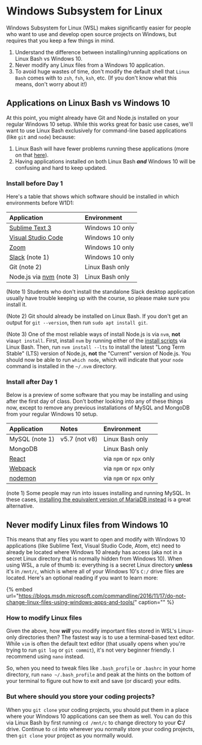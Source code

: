 # Windows Subsystem for Linux

Windows Subsystem for Linux \(WSL\) makes significantly easier for people who want to use and develop open source projects on Windows, but requires that you keep a few things in mind.

1. Understand the difference between installing/running applications on Linux Bash vs Windows 10.
2. Never modify any Linux files from a Windows 10 application.
3. To avoid huge wastes of time, don't modify the default shell that `Linux Bash` comes with to `zsh`, `fsh`, `ksh`, etc. \(If you don't know what this means, don't worry about it!\)

## Applications on Linux Bash vs Windows 10

At this point, you might already have Git and Node.js installed on your regular Windows 10 setup. While this works great for basic use cases, we'll want to use Linux Bash exclusively for command-line based applications \(like `git` and `node`\) because:

1. Linux Bash will have fewer problems running these applications \(more on that [here](https://docs.microsoft.com/en-us/windows/wsl/faq#why-would-i-use-for-example-ruby-on-linux-instead-of-on-windows)\).
2. Having applications installed on both Linux Bash _**and**_ Windows 10 will be confusing and hard to keep updated.

### Install before Day 1

Here's a table that shows which software should be installed in which environments before W1D1:

| Application | Environment |
| :--- | :--- |
| [Sublime Text 3](https://www.sublimetext.com/3) | Windows 10 only |
| [Visual Studio Code](https://code.visualstudio.com/Download) | Windows 10 only |
| [Zoom](https://zoom.us/download#client_4meeting) | Windows 10 only |
| [Slack](https://slack.com/downloads/) \(note 1\) | Windows 10 only |
| Git \(note 2\) | Linux Bash only |
| Node.js via [nvm](https://github.com/creationix/nvm#install-script) \(note 3\) | Linux Bash only |

\(Note 1\) Students who don't install the standalone Slack desktop application usually have trouble keeping up with the course, so please make sure you install it.

\(Note 2\) Git should already be installed on Linux Bash. If you don't get an output for `git --version`, then run `sudo apt install git`.

\(Note 3\) One of the most reliable ways of install Node.js is via `nvm`, **not** via`apt install`. First, install `nvm` by running either of the [install scripts](https://github.com/creationix/nvm#install-script) via Linux Bash. Then, run `nvm install --lts` to install the latest "Long Term Stable" \(LTS\) version of Node.js, **not** the "Current" version of Node.js. You should now be able to run `which node`, which will indicate that your `node` command is installed in the `~/.nvm` directory.

### Install after Day 1

Below is a preview of some software that you may be installing and using after the first day of class. Don't bother looking into any of these things now, except to remove any previous installations of MySQL and MongoDB from your regular Windows 10 setup.

| Application | Notes | Environment |
| :--- | :--- | :--- |
| MySQL \(note 1\) | v5.7 \(not v8\) | Linux Bash only |
| MongoDB |  | Linux Bash only |
| [React](https://reactjs.org/) |  | via `npm` or `npx` only |
| [Webpack](https://webpack.js.org/) |  | via `npm` or `npx` only |
| [nodemon](https://github.com/remy/nodemon) |  | via `npm` or `npx` only |

\(note 1\) Some people may run into issues installing and running MySQL. In these cases, [installing the equivalent version of MariaDB instead](https://mariadb.com/kb/en/library/mariadb-vs-mysql-compatibility/#drop-in-replacement-for-mysql) is a great alternative.

## Never modify Linux files from Windows 10

This means that any files you want to open and modify with Windows 10 applications \(like Sublime Text, Visual Studio Code, Atom, etc\) need to already be located where Windows 10 already has access \(aka not in a secret Linux directory that is normally hidden from Windows 10\). When using WSL, a rule of thumb is: everything is a secret Linux directory **unless** it's in `/mnt/c`, which is where all of your Windows 10's `C:/` drive files are located. Here's an optional reading if you want to learn more:

{% embed url="https://blogs.msdn.microsoft.com/commandline/2016/11/17/do-not-change-linux-files-using-windows-apps-and-tools/" caption="" %}

### How to modify Linux files

Given the above, how _**will**_ you modify important files stored in WSL's Linux-only directories then? The fastest way is to use a terminal-based text editor. While `vim` is often the default text editor \(that usually opens when you're trying to run `git log` or `git commit`\), it's not very beginner friendly. I recommend using `nano` instead.

So, when you need to tweak files like `.bash_profile` or `.bashrc` in your home directory, run `nano ~/.bash_profile` and peak at the hints on the bottom of your terminal to figure out how to exit and save \(or discard\) your edits.

### But where should you store your coding projects?

When you `git clone` your coding projects, you should put them in a place where your Windows 10 applications can see them as well. You can do this via Linux Bash by first running `cd /mnt/c` to change directory to your **C:/** drive. Continue to `cd` into wherever you normally store your coding projects, then `git clone` your project as you normally would.

